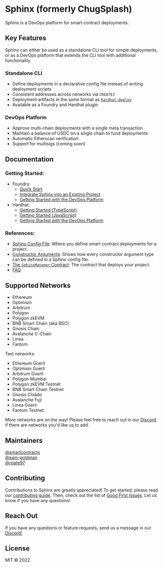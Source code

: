 # Sphinx (formerly ChugSplash)

Sphinx is a DevOps platform for smart contract deployments.

## Key Features

Sphinx can either be used as a standalone CLI tool for simple deployments, or as a DevOps platform that extends the CLI tool with additional functionality.

### Standalone CLI
- Define deployments in a declarative config file instead of writing deployment scripts
- Consistent addresses across networks via `CREATE3`
- Deployment artifacts in the same format as [`hardhat-deploy`](https://github.com/wighawag/hardhat-deploy)
- Available as a Foundry and Hardhat plugin

### DevOps Platform
- Approve multi-chain deployments with a single meta transaction
- Maintain a balance of USDC on a single chain to fund deployments
- Automatic Etherscan verification
- Support for multisigs (coming soon)

## Documentation

### Getting Started:
- Foundry:
  - [Quick Start](https://github.com/sphinx-labs/sphinx/blob/develop/docs/cli-foundry-quick-start.md)
  - [Integrate Sphinx into an Existing Project](https://github.com/sphinx-labs/sphinx/blob/develop/docs/cli-foundry-existing-project.md)
  - [Getting Started with the DevOps Platform](https://github.com/sphinx-labs/sphinx/blob/develop/docs/ops-foundry-getting-started.md)
- Hardhat:
  - [Getting Started (TypeScript)](https://github.com/sphinx-labs/sphinx/blob/develop/docs/cli-hardhat-ts-getting-started.md)
  - [Getting Started (JavaScript)](https://github.com/sphinx-labs/sphinx/blob/develop/docs/cli-hardhat-js-getting-started.md)
  - [Getting Started with the DevOps Platform](https://github.com/sphinx-labs/sphinx/blob/develop/docs/ops-hardhat-getting-started.md)

### References:
- [Sphinx Config File](https://github.com/sphinx-labs/sphinx/blob/develop/docs/config-file.md): Where you define smart contract deployments for a project.
- [Constructor Arguments](https://github.com/sphinx-labs/sphinx/blob/develop/docs/constructor-args.md): Shows how every constructor argument type can be defined in a Sphinx config file.
- [The `SphinxManager` Contract](https://github.com/sphinx-labs/sphinx/blob/develop/docs/sphinx-manager.md): The contract that deploys your project.
- [FAQ](https://github.com/sphinx-labs/sphinx/blob/develop/docs/faq.md)

## Supported Networks

* Ethereum
* Optimism
* Arbitrum
* Polygon
* Polygon zkEVM
* BNB Smart Chain (aka BSC)
* Gnosis Chain
* Avalanche C-Chain
* Linea
* Fantom

Test networks:
* Ethereum Goerli
* Optimism Goerli
* Arbitrum Goerli
* Polygon Mumbai
* Polygon zkEVM Testnet
* BNB Smart Chain Testnet
* Gnosis Chiado
* Avalanche Fuji
* Linea Goerli
* Fantom Testnet

More networks are on the way! Please feel free to reach out in our [Discord](https://discord.gg/7Gc3DK33Np) if there are networks you'd like us to add.

## Maintainers

[@smartcontracts](https://github.com/smartcontracts)\
[@sam-goldman](https://github.com/sam-goldman)\
[@rpate97](https://github.com/RPate97)

## Contributing

Contributions to Sphinx are greatly appreciated! To get started, please read our [contributing guide](https://github.com/sphinx/sphinx/blob/develop/CONTRIBUTING.md). Then, check out the list of [Good First Issues](https://github.com/sphinx/sphinx/contribute). Let us know if you have any questions!

## Reach Out

If you have any questions or feature requests, send us a message in our [Discord!](https://discord.gg/7Gc3DK33Np)

## License

MIT © 2022

